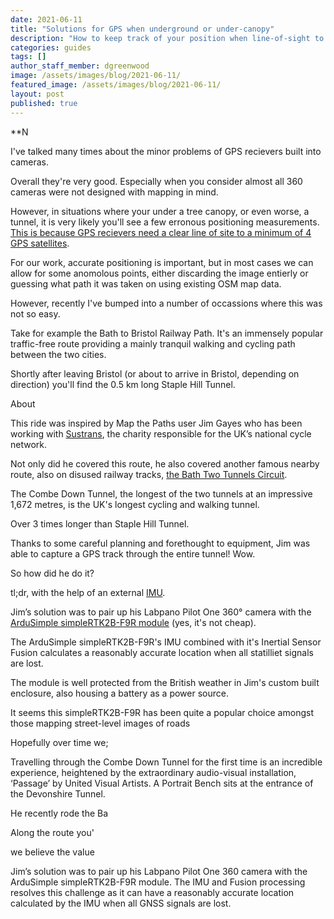 ```yaml
---
date: 2021-06-11
title: "Solutions for GPS when underground or under-canopy"
description: "How to keep track of your position when line-of-sight to the sky is impeded."
categories: guides
tags: []
author_staff_member: dgreenwood
image: /assets/images/blog/2021-06-11/
featured_image: /assets/images/blog/2021-06-11/
layout: post
published: true
---
```


**N

I've talked many times about the minor problems of GPS recievers built into cameras.

Overall they're very good. Especially when you consider almost all 360 cameras were not designed with mapping in mind.

However, in situations where your under a tree canopy, or even worse, a tunnel, it is very likely you'll see a few erronous positioning measurements. [This is because GPS recievers need a clear line of site to a minimum of 4 GPS satellites](/blog/2020/gps-101).

For our work, accurate positioning is important, but in most cases we can allow for some anomolous points, either discarding the image entierly or guessing what path it was taken on using existing OSM map data.

However, recently I've bumped into a number of occassions where this was not so easy.

Take for example the Bath to Bristol Railway Path. It's an immensely popular traffic-free route providing a mainly tranquil walking and cycling path between the two cities.

Shortly after leaving Bristol (or about to arrive in Bristol, depending on direction) you'll find the 0.5 km long Staple Hill Tunnel.


About 

This ride was inspired by Map the Paths user Jim Gayes who has been working with [Sustrans](https://www.sustrans.org.uk/national-cycle-network), the charity responsible for the UK’s national cycle network.

Not only did he covered this route, he also covered another famous nearby route, also on disused railway tracks, [the Bath Two Tunnels Circuit](https://www.sustrans.org.uk/find-a-route-on-the-national-cycle-network/bath-two-tunnels-circuit).

The Combe Down Tunnel, the longest of the two tunnels at an impressive 1,672 metres, is the UK's longest cycling and walking tunnel.

Over 3 times longer than Staple Hill Tunnel.

Thanks to some careful planning and forethought to equipment, Jim was able to capture a GPS track through the entire tunnel! Wow.

So how did he do it? 

tl;dr, with the help of an external [IMU](/blog/2020/360-camera-sensors-imu-accelerometer-gyroscope-magnetometer).


Jim’s solution was to pair up his Labpano Pilot One 360° camera with the [ArduSimple simpleRTK2B-F9R module](https://www.ardusimple.com/product/simplertk2b-f9r-v3/) (yes, it's not cheap).

The ArduSimple simpleRTK2B-F9R's IMU combined with it's Inertial Sensor Fusion calculates a reasonably accurate location when all statilliet signals are lost.

The module is well protected from the British weather in Jim's custom built enclosure, also housing a battery as a power source.

It seems this simpleRTK2B-F9R has been quite a popular choice amongst those mapping street-level images of roads

Hopefully over time we;







Travelling through the Combe Down Tunnel for the first time is an incredible experience, heightened by the extraordinary audio-visual installation, ‘Passage’ by United Visual Artists. A Portrait Bench sits at the entrance of the Devonshire Tunnel.

He recently rode the Ba


Along the route you'


 we believe the value

Jim’s solution was to pair up his Labpano Pilot One 360 camera with the ArduSimple simpleRTK2B-F9R module. The IMU and Fusion processing resolves this challenge as it can have a reasonably accurate location calculated by the IMU when all GNSS signals are lost.